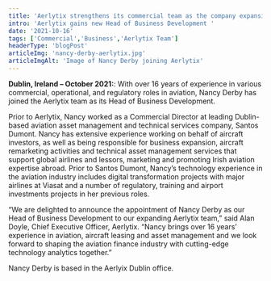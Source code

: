 ```yaml
---
title: 'Aerlytix strengthens its commercial team as the company expansion continues'
intro: 'Aerlytix gains new Head of Business Development '
date: '2021-10-16'
tags: ['Commercial','Business','Aerlytix Team']
headerType: 'blogPost'
articleImg: 'nancy-derby-aerlytix.jpg'
articleImgAlt: 'Image of Nancy Derby joining Aerlytix'
---
```


**Dublin, Ireland – October 2021:**: With over 16 years of experience in various commercial, operational, and regulatory roles in aviation, Nancy Derby has joined the Aerlytix team as its Head of Business Development.

Prior to Aerlytix, Nancy worked as a Commercial Director at leading Dublin-based aviation asset management and technical services company, Santos Dumont. Nancy has extensive experience working on behalf of aircraft investors, as well as being responsible for business expansion, aircraft remarketing activities and technical asset management services that support global airlines and lessors, marketing and promoting Irish aviation expertise abroad. Prior to Santos Dumont, Nancy’s technology experience in the aviation industry includes digital transformation projects with major airlines at Viasat and a number of regulatory, training and airport investments projects in her previous roles.

“We are delighted to announce the appointment of Nancy Derby as our Head of Business Development to our expanding Aerlytix team,” said Alan Doyle, Chief Executive Officer, Aerlytix. “Nancy brings over 16 years’ experience in aviation, aircraft leasing and asset management and we look forward to shaping the aviation finance industry with cutting-edge technology analytics together.”

Nancy Derby is based in the Aerlyix Dublin office.